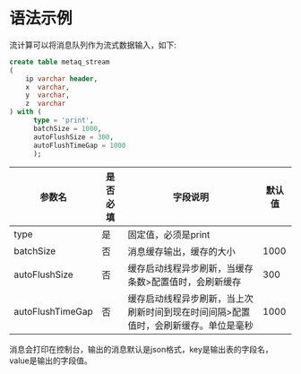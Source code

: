 # 语法示例

流计算可以将消息队列作为流式数据输入，如下:

```sql
create table metaq_stream
(
    ip varchar header,
    x  varchar,
    y  varchar,
    z  varchar
) with (
      type = 'print',
      batchSize = 1000,
      autoFlushSize = 300,
      autoFlushTimeGap = 1000
      );
```

| 参数名              | 是否必填 | 字段说明                                       | 默认值  |
|------------------|------|--------------------------------------------|------|
| type             | 是    | 固定值，必须是print                               |
| batchSize        | 否    | 消息缓存输出，缓存的大小                               | 1000 |
| autoFlushSize    | 否    | 缓存启动线程异步刷新，当缓存条数>配置值时，会刷新缓存                | 300  |
| autoFlushTimeGap | 否    | 缓存启动线程异步刷新，当上次刷新时间到现在时间间隔>配置值时，会刷新缓存。单位是毫秒 | 1000 |

消息会打印在控制台，输出的消息默认是json格式，key是输出表的字段名，value是输出的字段值。